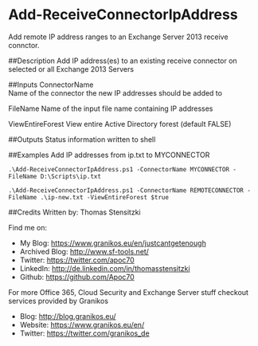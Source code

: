 # Add-ReceiveConnectorIpAddress
Add remote IP address ranges to an Exchange Server 2013 receive connctor.

##Description
Add IP address(es) to an existing receive connector on selected or all Exchange 2013 Servers

##Inputs
ConnectorName  
Name of the connector the new IP addresses should be added to  

FileName
Name of the input file name containing IP addresses

ViewEntireForest
View entire Active Directory forest (default FALSE)

##Outputs
Status information written to shell

##Examples
Add IP addresses from ip.txt to MYCONNECTOR
```
.\Add-ReceiveConnectorIpAddress.ps1 -ConnectorName MYCONNECTOR -FileName D:\Scripts\ip.txt
```

```
.\Add-ReceiveConnectorIpAddress.ps1 -ConnectorName REMOTECONNECTOR -FileName .\ip-new.txt -ViewEntireForest $true
```


##Credits
Written by: Thomas Stensitzki

Find me on:

* My Blog: https://www.granikos.eu/en/justcantgetenough
* Archived Blog:	http://www.sf-tools.net/
* Twitter:	https://twitter.com/apoc70
* LinkedIn:	http://de.linkedin.com/in/thomasstensitzki
* Github:	https://github.com/Apoc70

For more Office 365, Cloud Security and Exchange Server stuff checkout services provided by Granikos

* Blog:     http://blog.granikos.eu/
* Website:	https://www.granikos.eu/en/
* Twitter:	https://twitter.com/granikos_de
